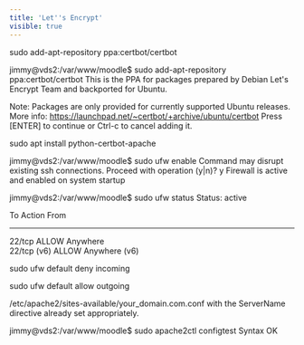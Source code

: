 ```yaml
---
title: 'Let''s Encrypt'
visible: true
---
```


sudo add-apt-repository ppa:certbot/certbot

jimmy@vds2:/var/www/moodle$ sudo add-apt-repository ppa:certbot/certbot
 This is the PPA for packages prepared by Debian Let's Encrypt Team and backported for Ubuntu.

Note: Packages are only provided for currently supported Ubuntu releases.
 More info: https://launchpad.net/~certbot/+archive/ubuntu/certbot
Press [ENTER] to continue or Ctrl-c to cancel adding it.

sudo apt install python-certbot-apache

jimmy@vds2:/var/www/moodle$ sudo ufw enable
Command may disrupt existing ssh connections. Proceed with operation (y|n)? y
Firewall is active and enabled on system startup


jimmy@vds2:/var/www/moodle$ sudo ufw status
Status: active

To                         Action      From
--                         ------      ----
22/tcp                     ALLOW       Anywhere                  
22/tcp (v6)                ALLOW       Anywhere (v6)   

sudo ufw default deny incoming

sudo ufw default allow outgoing

/etc/apache2/sites-available/your_domain.com.conf with the ServerName directive already set appropriately.

jimmy@vds2:/var/www/moodle$ sudo apache2ctl configtest
Syntax OK

